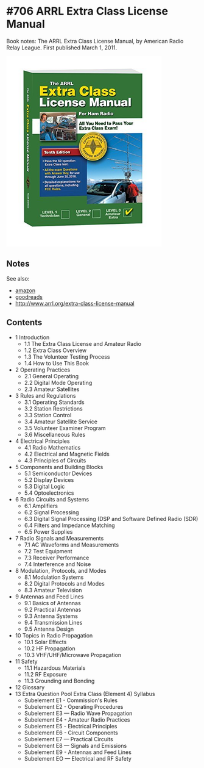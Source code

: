# #706 ARRL Extra Class License Manual

Book notes: The ARRL Extra Class License Manual, by American Radio Relay League. First published March 1, 2011.

[![Build](./assets/arrl-extra-class-license-manual_build.jpg?raw=true)](https://amzn.to/43PPx1D)

## Notes

See also:

* [amazon](https://amzn.to/43PPx1D)
* [goodreads](https://www.goodreads.com/book/show/25707100-the-arrl-extra-class-license-manual)
* <http://www.arrl.org/extra-class-license-manual>

## Contents

* 1 Introduction
    * 1.1 The Extra Class License and Amateur Radio
    * 1.2 Extra Class Overview
    * 1.3 The Volunteer Testing Process
    * 1.4 How to Use This Book
* 2 Operating Practices
    * 2.1 General Operating
    * 2.2 Digital Mode Operating
    * 2.3 Amateur Satellites
* 3 Rules and Regulations
    * 3.1 Operating Standards
    * 3.2 Station Restrictions
    * 3.3 Station Control
    * 3.4 Amateur Satellite Service
    * 3.5 Volunteer Examiner Program
    * 3.6 Miscellaneous Rules
* 4 Electrical Principles
    * 4.1 Radio Mathematics
    * 4.2 Electrical and Magnetic Fields
    * 4.3 Principles of Circuits
* 5 Components and Building Blocks
    * 5.1 Semiconductor Devices
    * 5.2 Display Devices
    * 5.3 Digital Logic
    * 5.4 Optoelectronics
* 6 Radio Circuits and Systems
    * 6.1 Amplifiers
    * 6.2 Signal Processing
    * 6.3 Digital Signal Processing (DSP and Software Defined Radio (SDR)
    * 6.4 Filters and Impedance Matching
    * 6.5 Power Supplies
* 7 Radio Signals and Measurements
    * 7.1 AC Waveforms and Measurements
    * 7.2 Test Equipment
    * 7.3 Receiver Performance
    * 7.4 Interference and Noise
* 8 Modulation, Protocols, and Modes
    * 8.1 Modulation Systems
    * 8.2 Digital Protocols and Modes
    * 8.3 Amateur Television
* 9 Antennas and Feed Lines
    * 9.1 Basics of Antennas
    * 9.2 Practical Antennas
    * 9.3 Antenna Systems
    * 9.4 Transmission Lines
    * 9.5 Antenna Design
* 10 Topics in Radio Propagation
    * 10.1 Solar Effects
    * 10.2 HF Propagation
    * 10.3 VHF/UHF/Microwave Propagation
* 11 Safety
    * 11.1 Hazardous Materials
    * 11.2 RF Exposure
    * 11.3 Grounding and Bonding
* 12 Glossary
* 13 Extra Question Pool Extra Class (Element 4) Syllabus
    * Subelement E1 - Commission's Rules
    * Subelement E2 - Operating Procedures
    * Subelement E3 — Radio Wave Propagation
    * Subelement E4 - Amateur Radio Practices
    * Subelement E5 - Electrical Principles
    * Subelement E6 - Circuit Components
    * Subelement E7 — Practical Circuits
    * Subelement E8 — Signals and Emissions
    * Subelement E9 - Antennas and Feed Lines
    * Subelement EO — Electrical and RF Safety
